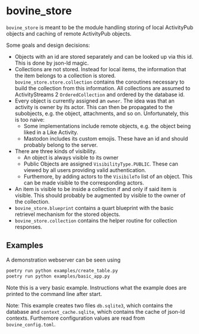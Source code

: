 # bovine_store

`bovine_store` is meant to be the module handling storing of
local ActivityPub objects and caching of remote ActivityPub
objects.

Some goals and design decisions:

- Objects with an id are stored separately and can be looked up via this id. This is done by json-ld magic.
- Collections are not stored. Instead for local items, the information that the item belongs to a collection is stored. `bovine_store.store.collection` contains the coroutines necessary to build the collection from this information. All collections are assumed to ActivityStreams 2 `OrderedCollection` and ordered by the database id.
- Every object is currently assigned an `owner`. The idea was that an activity is owner by its actor. This can then be propagated to the subobjects, e.g. the object, attachments, and so on. Unfortunately, this is too naive:
  - Some implementations include remote objects, e.g. the object being liked in a Like Activity.
  - Mastodon includes its custom emojis. These have an id and should probably belong to the server.
- There are three kinds of visibility.
  - An object is always visible to its owner
  - Public Objects are assigned `VisibilityType.PUBLIC`. These can viewed by all users providing valid authentication.
  - Furthemore, by adding actors to the `VisibileTo` list of an object. This can be made visible to the corresponding actors.
- An item is visible to be inside a collection if and only if said item is visible. This should probably be augmented by visible to the owner of the collection.
- `bovine_store.blueprint` contains a quart blueprint with the basic retrievel mechanism for the stored objects.
- `bovine_store.collection` contains the helper routine for collection responses.

## Examples

A demonstration webserver can be seen using

```bash
poetry run python examples/create_table.py
poetry run python examples/basic_app.py
```

Note this is a very basic example. Instructions what the example does are
printed to the command line after start.

Note: This example creates two files `db.sqlite3`, which contains the
database and `context_cache.sqlite`, which contains the cache of json-ld
contexts. Furthemore configuration values are read from `bovine_config.toml`.
